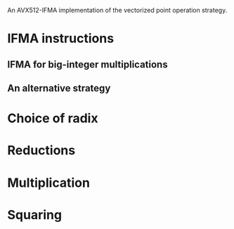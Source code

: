An AVX512-IFMA implementation of the vectorized point operation
strategy.

# IFMA instructions



## IFMA for big-integer multiplications

## An alternative strategy

# Choice of radix

# Reductions

# Multiplication

# Squaring
